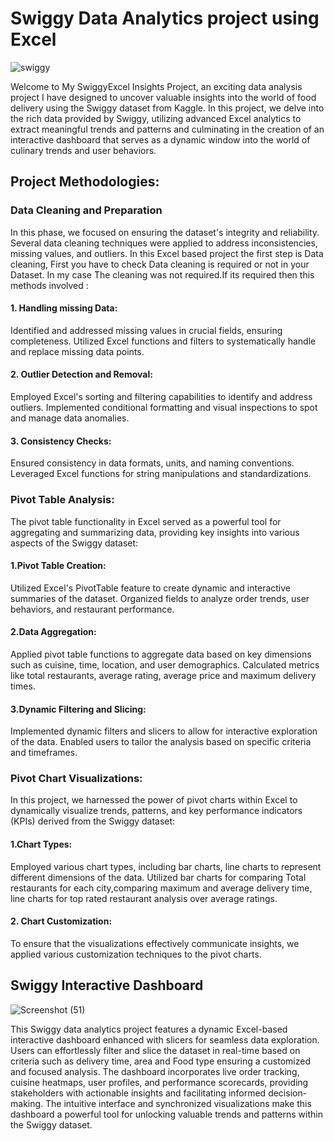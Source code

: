 # Swiggy Data Analytics project using Excel


  ![swiggy](https://github.com/TithiKaran/Swiggyexcel/assets/154304303/d17f80ec-5756-4cd5-90b9-18dab6bb9cb3)

Welcome to My SwiggyExcel Insights Project, an exciting data analysis project I have designed to uncover valuable insights into the world of food delivery using the Swiggy dataset from Kaggle. In this project, we delve into the rich data provided by Swiggy, utilizing 
advanced Excel analytics to extract meaningful trends and patterns and culminating in the creation of an interactive dashboard that 
serves as a dynamic window into the world of culinary trends and user behaviors. 
## Project Methodologies:
### Data Cleaning and Preparation
In this phase, we focused on ensuring the dataset's integrity and reliability. Several data cleaning techniques were applied to address inconsistencies, missing values, and outliers. In this Excel based project the first step is Data cleaning, First you have to check Data cleaning is required or not in your Dataset. In my case The cleaning was not required.If its required then this methods involved :
#### 1. Handling missing Data:   
Identified and addressed missing values in crucial fields, ensuring completeness.
Utilized Excel functions and filters to systematically handle and replace missing data points. 
#### 2. Outlier Detection and Removal:
Employed Excel's sorting and filtering capabilities to identify and address outliers.
Implemented conditional formatting and visual inspections to spot and manage data anomalies.
#### 3. Consistency Checks:
Ensured consistency in data formats, units, and naming conventions.
Leveraged Excel functions for string manipulations and standardizations.
### Pivot Table Analysis:
The pivot table functionality in Excel served as a powerful tool for aggregating and summarizing data, providing key insights into various aspects of the Swiggy dataset:
#### 1.Pivot Table Creation:
Utilized Excel's PivotTable feature to create dynamic and interactive summaries of the dataset.
Organized fields to analyze order trends, user behaviors, and restaurant performance.
#### 2.Data Aggregation:
Applied pivot table functions to aggregate data based on key dimensions such as cuisine, time, location, and user demographics.
Calculated metrics like total restaurants, average rating, average price and  maximum delivery times.
#### 3.Dynamic Filtering and Slicing:
Implemented dynamic filters and slicers to allow for interactive exploration of the data.
Enabled users to tailor the analysis based on specific criteria and timeframes.
### Pivot Chart Visualizations:
In this project, we harnessed the power of pivot charts within Excel to dynamically visualize trends, patterns, and key performance indicators (KPIs) derived from the Swiggy dataset:
#### 1.Chart Types:
Employed various chart types, including bar charts, line charts to represent different dimensions of the data.
Utilized bar charts for comparing Total restaurants for each city,comparing maximum and average delivery time, line charts for 
top rated restaurant analysis over average ratings.
#### 2. Chart Customization:
To ensure that the visualizations effectively communicate insights, we applied various customization techniques to the pivot 
charts.
## Swiggy Interactive Dashboard

![Screenshot (51)](https://github.com/TithiKaran/Swiggyexcel/assets/154304303/e84556f0-9ba9-46bd-9c21-d51cd75a9c09)

This Swiggy data analytics project features a dynamic Excel-based interactive dashboard enhanced with slicers for seamless data exploration. Users can effortlessly filter and slice the dataset in real-time based on criteria such as delivery time, area and Food type ensuring a customized and focused analysis. The dashboard incorporates live order tracking, cuisine heatmaps, user profiles, and performance scorecards, providing stakeholders with actionable insights and facilitating informed decision-making. The intuitive interface and synchronized visualizations make this dashboard a powerful tool for unlocking valuable trends and patterns within the Swiggy dataset.
